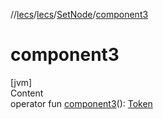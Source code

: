 //[lecs](../../index.md)/[lecs](../index.md)/[SetNode](index.md)/[component3](component3.md)



# component3  
[jvm]  
Content  
operator fun [component3](component3.md)(): [Token](../-token/index.md)  



